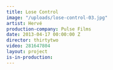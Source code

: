 ```yaml
---
title: Lose Control
image: "/uploads/lose-control-03.jpg"
artist: Hervé
production-company: Pulse Films 
date: 2013-04-17 00:00:00 Z
director: thirtytwo
video: 281647804
layout: project
is-in-production: 
---
```


